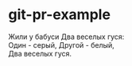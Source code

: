 # git-pr-example

Жили у бабуси
Два веселых гуся:  
Один - серый,
Другой - белый,  
Два веселых гуся.  
  

